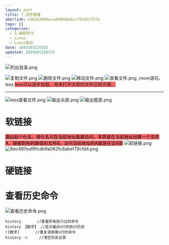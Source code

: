 ```yaml
---
layout: post
title: 7.文件管理
abbrlink: e3b2b2894aca460b9da5cc79c82cf57a
tags: []
categories:
  - 3.编程学习
  - Linux
  - Linux笔记
date: 1693303229255
updated: 1695001380723
---
```


![列出目录.png](/resources/931c8113cbd643bdb0e58755fdd253cc.png)

![复制文件.png](/resources/af86d42c89884141a80a6df3e054f606.png)
![删除文件.png](/resources/c8e93b5fe68b4aa3931f8e76320d83d2.png)
![移动文件.png](/resources/4570f7f72c1345baa7c979ea82e93527.png)
![查看文件.png](/resources/97954da5f6214dc5b417bd9bc6450966.png)
,more语句，less <h style="background: #ff6666">less可以逐步加载，用来打开大型的文件比较方便。</h>

***

![less查看文件.png](/resources/534fdd48bb564c05b18d64d6c41300d7.png)
![输出头部.png](/resources/d37639797558425abbf48af633d594ef.png)
![输出尾部.png](/resources/d53a2baeeac745ed9441327be839344b.png)

# 软链接

<mark style="background: #ff6666">类似起个化名，用化名可在当前地址直接访问。本质是在当前地址创建一个文件A，链接到别的路径的文件B。访问当前地址的A就是在访问B</mark>
![软链接.png](/resources/c7c949c594ff49e2b6c00178b985becf.png)
![6ec497eaf6fcdb9a062fc8abef78cfd4.png](/resources/8529eecdf1ec4929a294473097410877.png)

# 硬链接

# 查看历史命令

![查看历史命令.png](/resources/a94baacbfad24d098e48c8ebbc5e7b75.png)

```
history       //查看所有执行过的命令
history 【数字】 //显示最后n行的执行历史
![数字]       //重复调用第n行的命令
history -c     //清空历史记录
```
